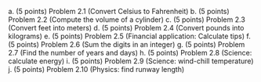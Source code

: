 a.	(5 points) Problem 2.1 (Convert Celsius to Fahrenheit)
b.	(5 points) Problem 2.2 (Compute the volume of a cylinder)
c.	(5 points) Problem 2.3 (Convert feet into meters)
d.	(5 points) Problem 2.4 (Convert pounds into kilograms)
e.	(5 points) Problem 2.5 (Financial application: Calculate tips)
f.	(5 points) Problem 2.6 (Sum the digits in an integer)
g.	(5 points) Problem 2.7 (Find the number of years and days)
h.	(5 points) Problem 2.8 (Science: calculate energy)
i.	(5 points) Problem 2.9 (Science: wind-chill temperature)
j.	(5 points) Problem 2.10 (Physics: find runway length)
